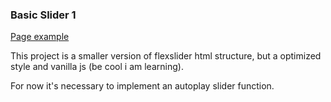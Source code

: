 ### Basic Slider 1

[Page example](https://guilima.github.com/JS-slider-1/)

This project is a smaller version of flexslider html structure, but a optimized style and vanilla js (be cool i am learning).

For now it's necessary to implement an autoplay slider function.